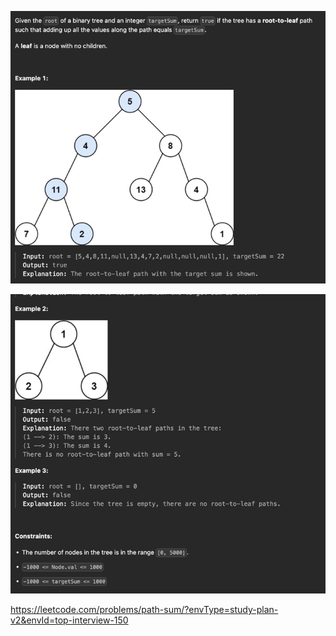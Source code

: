 ![img.png](img.png)

![img_1.png](img_1.png)

https://leetcode.com/problems/path-sum/?envType=study-plan-v2&envId=top-interview-150
